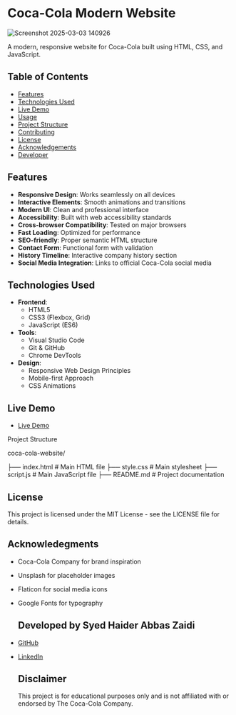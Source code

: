# Coca-Cola Modern Website

![Screenshot 2025-03-03 140926](https://github.com/user-attachments/assets/07fb8cdc-5f19-42fb-bd98-a946801c3b8a)


A modern, responsive website for Coca-Cola built using HTML, CSS, and JavaScript.

## Table of Contents
- [Features](#features)
- [Technologies Used](#technologies-used)
- [Live Demo](#livedemo)
- [Usage](#usage)
- [Project Structure](#project-structure)
- [Contributing](#contributing)
- [License](#license)
- [Acknowledgements](#acknowledgements)
- [Developer](#developer)


## Features

- **Responsive Design**: Works seamlessly on all devices
- **Interactive Elements**: Smooth animations and transitions
- **Modern UI**: Clean and professional interface
- **Accessibility**: Built with web accessibility standards
- **Cross-browser Compatibility**: Tested on major browsers
- **Fast Loading**: Optimized for performance
- **SEO-friendly**: Proper semantic HTML structure
- **Contact Form**: Functional form with validation
- **History Timeline**: Interactive company history section
- **Social Media Integration**: Links to official Coca-Cola social media

## Technologies Used

- **Frontend**:
  - HTML5
  - CSS3 (Flexbox, Grid)
  - JavaScript (ES6)
- **Tools**:
  - Visual Studio Code
  - Git & GitHub
  - Chrome DevTools
- **Design**:
  - Responsive Web Design Principles
  - Mobile-first Approach
  - CSS Animations

## Live Demo
- [Live Demo](https://haider14-9abbaas.github.io/Coca-Cola-Website-Clone/)

Project Structure

coca-cola-website/

├── index.html          # Main HTML file
├── style.css           # Main stylesheet
├── script.js           # Main JavaScript file
├── README.md           # Project documentation


## License
This project is licensed under the MIT License - see the LICENSE file for details.

## Acknowledegments
- Coca-Cola Company for brand inspiration
- Unsplash for placeholder images
- Flaticon for social media icons
- Google Fonts for typography

  ## Developed by **Syed Haider Abbas Zaidi**  
- [GitHub](https://github.com/haider14-9abbaas)
- [LinkedIn](https://www.linkedin.com/in/syed-haider-abbas-zaidi-132525215/)

  ## Disclaimer
  This project is for educational purposes only and is not affiliated with or endorsed by The Coca-Cola Company.

